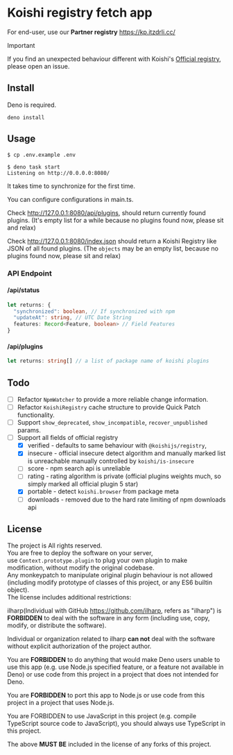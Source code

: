 # Koishi registry fetch app

For end-user, use our
**Partner registry**
https://kp.itzdrli.cc/

> [!IMPORTANT]  
> If you find an unexpected behaviour different with Koishi's [Official registry](https://registry.koishi.chat/),
> please open an issue.

## Install
Deno is required.
```shell
deno install
```

## Usage
```shell
$ cp .env.example .env
```
```shell
$ deno task start
Listening on http://0.0.0.0:8080/
```

It takes time to synchronize for the first time.

You can configure configurations in main.ts.

Check http://127.0.0.1:8080/api/plugins,
should return currently found plugins.
(It's empty list for a while because no plugins found now, please sit and relax)

Check http://127.0.0.1:8080/index.json
should return a Koishi Registry like JSON of all found plugins.
(The `objects` may be an empty list, because no plugins found now, please sit and relax)

### API Endpoint
#### /api/status
```typescript
let returns: {
  "synchronized": boolean, // If synchronized with npm
  "updateAt": string, // UTC Date String
  features: Record<Feature, boolean> // Field Features
}
```
#### /api/plugins
```typescript
let returns: string[] // a list of package name of koishi plugins
```

## Todo
- [ ] Refactor `NpmWatcher` to provide a more reliable change information.
- [ ] Refactor `KoishiRegistry` cache structure to provide Quick Patch functionality.
- [ ] Support `show_deprecated`, `show_incompatible`, `recover_unpublished` params.
- [ ] Support all fields of official registry
  - [x] verified - defaults to same behaviour with `@koishijs/registry`, 
  - [x] insecure - official insecure detect algorithm and manually marked list is unreachable
                   manually controlled by `koishi/is-insecure`
  - [ ] score    - npm search api is unreliable
  - [ ] rating   - rating algorithm is private (official plugins weights much, so simply marked all official plugin 5 star)
  - [x] portable - detect `koishi.browser` from package meta
  - [ ] downloads - removed due to the hard rate limiting of npm downloads api

## License

The project is All rights reserved.  
You are free to deploy the software on your server,  
use `Context.prototype.plugin` to plug your own plugin to make modification,
without modify the original codebase.  
Any monkeypatch to manipulate original plugin behaviour is not allowed 
(including modify prototype of classes of this project, or any ES6 builtin object).  
The license includes additional restrictions:  

ilharp(Individual with GitHub https://github.com/ilharp, refers as "ilharp")
is **FORBIDDEN** to deal with the software in any form (including use, copy, modify, or distribute the software).

Individual or organization related to ilharp **can not** deal with the software without explicit authorization of the project author.

You are **FORBIDDEN** to do anything that would make Deno users unable to use this app (e.g. use Node.js specified feature, or a feature not available in Deno) or use code from this project in a project that does not intended for Deno.

You are **FORBIDDEN** to port this app to Node.js or use code from this project in a project that uses Node.js.

You are FORBIDDEN to use JavaScript in this project (e.g. compile TypeScript source code to JavaScript), you should always use TypeScript in this project.

The above **MUST BE** included in the license of any forks of this project.

